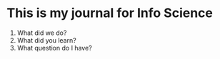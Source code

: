 # This is my journal for Info Science

1. What did we do?
1. What did you learn?
1. What question do I have?
